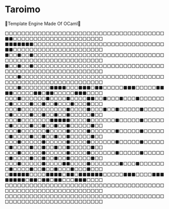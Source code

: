 # Taroimo
🐪Template Engine Made Of OCaml🐫

□□□□□□□□□□□□□□□□□□□□□□□□□□□□□□□□□□□□□□□■■□□□□□□□□□□□□□□□□□□□□□□
■■■■■■■□□□□□□□□□□□□□□□□□□□□□□□□□□□□□□□□■■□□□□□□□□□□□□□□□□□□□□□□
■□□■□□■□□□□□□□□□□□□□□□□□□□□□□□□□□□□□□□□□□□□□□□□□□□□□□□□□□□□□□□□
■□□■□□■□□□□□□□□□□□□□□□□□□□□□□□□□□□□□□□□□□□□□□□□□□□□□□□□□□□□□□□□
□□□■□□□□□□□□□□□□□□□□□□□□□□□□□□□□□□□□□□□□□□□□□□□□□□□□□□□□□□□□□□□
□□□■□□□□□□□■■■■□□□■■■□■■□□□□□■■■□□□□□■■■■□□□□□■■□■■□□□□□■■■□□□□
□□□■□□□□□□■□□□□■□□□□■■□□■□□□■□□□■□□□□□□□■□□□□■□□■□□■□□□■□□□■□□□
□□□■□□□□□□□□□□□■□□□□■□□□■□□■□□□□□■□□□□□□■□□□□■□□■□□■□□■□□□□□■□□
□□□■□□□□□□□■■■■■□□□□■□□□□□□■□□□□□■□□□□□□■□□□□■□□■□□■□□■□□□□□■□□
□□□■□□□□□□■□□□□■□□□□■□□□□□□■□□□□□■□□□□□□■□□□□■□□■□□■□□■□□□□□■□□
□□□■□□□□□■□□□□□■□□□□■□□□□□□■□□□□□■□□□□□□■□□□□■□□■□□■□□■□□□□□■□□
□□□■□□□□□■□□□□□■□□□□■□□□□□□■□□□□□■□□□□□□■□□□□■□□■□□■□□■□□□□□■□□
□□□■□□□□□■□□□□■■□□□□■□□□□□□□■□□□■□□□□□□□■□□□□■□□■□□■□□□■□□□■□□□
□■■■■■□□□□■■■■□■■□■■■■■■□□□□□■■■□□□□■■■■■■■■□■■□■■□■■□□□■■■□□□□
□□□□□□□□□□□□□□□□□□□□□□□□□□□□□□□□□□□□□□□□□□□□□□□□□□□□□□□□□□□□□□□
□□□□□□□□□□□□□□□□□□□□□□□□□□□□□□□□□□□□□□□□□□□□□□□□□□□□□□□□□□□□□□□
